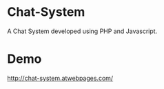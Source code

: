 # Chat-System
A Chat System developed using PHP and Javascript.
# Demo
http://chat-system.atwebpages.com/
